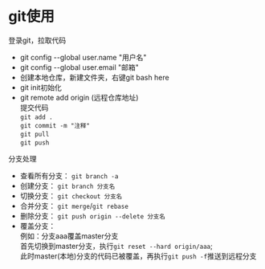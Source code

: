 # git使用  
登录git，拉取代码  
* git config --global user.name "用户名"  
* git config --global user.email "邮箱"  
* 创建本地仓库，新建文件夹，右键git bash here  
* git init初始化  
* git remote add origin (远程仓库地址)  
提交代码  
`git add .`  
`git commit -m "注释"`  
`git pull`  
`git push`  

分支处理  
* 查看所有分支： `git branch -a`  
* 创建分支： `git branch 分支名`  
* 切换分支： `git checkout 分支名`  
* 合并分支： `git merge`/`git rebase`  
* 删除分支： `git push origin --delete 分支名`  
* 覆盖分支：  
例如：分支aaa覆盖master分支  
首先切换到master分支，执行`git reset --hard origin/aaa`;  
此时master(本地)分支的代码已被覆盖，再执行`git push -f`推送到远程分支  


